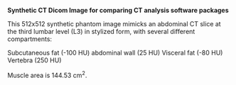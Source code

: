**Synthetic CT Dicom Image for comparing CT analysis software packages** 

This 512x512 synthetic phantom image mimicks an abdominal CT slice at the third lumbar level (L3) in stylized form, with several different compartments: 

Subcutaneous fat (-100 HU)
abdominal wall (25 HU)
Visceral fat (-80 HU) 
Vertebra (250 HU)


Muscle area is 144.53 cm<sup>2</sup>.
